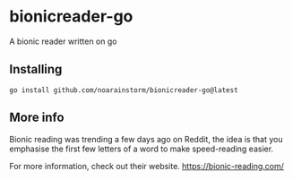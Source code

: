 # bionicreader-go
A bionic reader written on go

## Installing
` go install github.com/noarainstorm/bionicreader-go@latest `

## More info
Bionic reading was trending a few days ago on Reddit, the idea is that you emphasise the first few letters of a word to make speed-reading easier.

For more information, check out their website. https://bionic-reading.com/
